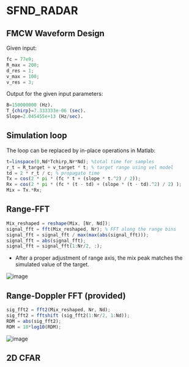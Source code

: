 # SFND_RADAR

## FMCW Waveform Design

Given input:
```octave
fc = 77e9;
R_max = 200;
d_res = 1;
v_max = 100;
v_res = 3;
```

Output for the given input parameters:
```octave
B=150000000 (Hz).
T_{chirp}=7.333333e-06 (sec).
Slope=2.045455e+13 (Hz/sec).
```

## Simulation loop

The loop can be replaced by in-place operations in Matlab:
```octave
t=linspace(0,Nd*Tchirp,Nr*Nd); %total time for samples
r_t = R_target + v_target * t; % target range using vel model
td = 2 * r_t / c; % propagate time
Tx = cos(2 * pi * (fc * t + (slope * t.^2) / 2));
Rx = cos(2 * pi * (fc * (t - td) + (slope * (t - td).^2) / 2) );
Mix = Tx.*Rx;
```

## Range-FFT

```octave
Mix_reshaped = reshape(Mix, [Nr, Nd]);
signal_fft = fft(Mix_reshaped, Nr); % FFT along the range bins
signal_fft = signal_fft / max(max(abs(signal_fft)));
signal_fft = abs(signal_fft);
signal_fft = signal_fft(1:Nr/2, :);
```

* After a proper adjustment of range axis, the mix peak matches the simulated value of the target.

![image](https://github.com/user-attachments/assets/35b94d4a-ac68-4cf1-9336-db5ea72df5fe)

## Range-Doppler FFT (provided)

```octave
sig_fft2 = fft2(Mix_reshaped, Nr, Nd);
sig_fft2 = fftshift (sig_fft2(1:Nr/2, 1:Nd));
RDM = abs(sig_fft2);
RDM = 10*log10(RDM);
```

![image](https://github.com/user-attachments/assets/c3387a2b-7bdb-44fa-a03b-ba03c16fb7d6)

## 2D CFAR




